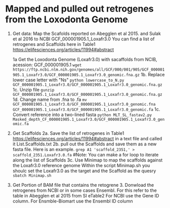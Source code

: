# Mapped and pulled out retrogenes from the Loxodonta Genome

1. Get data: Map the Scafolds reported on Abegglen et al 2015. and Sulak et al  2016 to NCBI GCF_000001905.1_Loxafr3.0
You can find a list of retrogenes and Scaffolds here in Table1  https://elifesciences.org/articles/11994#abstract

	1a Get the Loxodonta Genome (Loxafr3.0) with sacaffolds from NCIB, acession: GCF_000001905.1 
	``` wget https://ftp.ncbi.nlm.nih.gov/genomes/all/GCF/000/001/905/GCF_000001905.1_Loxafr3.0/GCF_000001905.1_Loxafr3.0_genomic.fna.gz ``` 
	1b. Replace lower case letter with "Ns"
	``` python lowercase_to_N.py GCF_000001905.1_Loxafr3.0/GCF_000001905.1_Loxafr3.0_genomic.fna.gz ```
	1c. Unzip file
	``` gunzip GCF_000001905.1_Loxafr3.0/GCF_000001905.1_Loxafr3.0_genomic.fna.gz ```
	1d. Change name from .fna to .fa
	``` mv GCF_000001905.1_Loxafr3.0/GCF_000001905.1_Loxafr3.0_genomic.fna GCF_000001905.1_Loxafr3.0/GCF_000001905.1_Loxafr3.0_genomic.fa ```
	1c. Convert reference into a two-lined fasta
	``` python MLT_SL_fastav2.py Masked_depth_CF_000001905.1_Loxafr3.0/GCF_000001905.1_Loxafr3.0_genomic.fa ```

2. Get Scaffolds
	2a. Save the list of retrogenes in Table1  https://elifesciences.org/articles/11994#abstract in a text file and called it List.Scaffolds.txt
	2b. pull out the Scaffolds and save them as a new fasta file. Here is an example.
	``` grep A1 'scaffold_2351,' > scaffold_2351.Loxafr3.0.fa ```
            #Note: You can make a for loop to iterate along the list of Scaffolds 
	3c. Use Minimap to map the scaffolds against the Loxafr3.0 reference genome
	    Within the script Minimap.sh you shoulc set the Loxafr3.0 as the target and the Scaffold as the quesry
        ``` sbatch Minimap.sh ```

3. Get Portion of BAM file that contains the retogrene
	3. Donwload the retrogenes from NCBI or in some cases Ensembl. 
	   For this refer to the table in Abegglen et al 2015 from SI eTable2
	   For NCBI use the Gene ID column. For Ensmble-Biomart use the Ensembl ID column
	   
